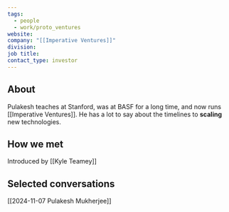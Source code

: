 ```yaml
---
tags:
  - people
  - work/proto_ventures
website: 
company: "[[Imperative Ventures]]"
division: 
job title: 
contact_type: investor
---
```

## About
Pulakesh teaches at Stanford, was at BASF for a long time, and now runs [[Imperative Ventures]]. He has a lot to say about the timelines to **scaling** new technologies.

## How we met
Introduced by [[Kyle Teamey]]

## Selected conversations
[[2024-11-07 Pulakesh Mukherjee]]